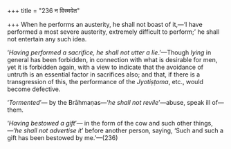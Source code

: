+++
title = "236 न विस्मयेत"

+++
When he performs an austerity, he shall not boast of it,—‘I have
performed a most severe austerity, extremely difficult to perform;’ he
shall not entertain any such idea.

‘*Having performed a sacrifice, he shall not utter a lie*.’—Though
*lying* in general has been forbidden, in connection with what is
desirable for men, yet it is forbidden again, with a view to indicate
that the avoidance of untruth is an essential factor in sacrifices also;
and that, if there is a transgression of this, the performance of the
*Jyotiṣṭoma*, etc., would become defective.

‘*Tormented*’— by the Brāhmaṇas—‘*he shall not revile*’—abuse, speak ill
of—them.

‘*Having bestowed a gift*’— in the form of the cow and such other
things,—‘*he shall not advertise it*’ before another person, saying,
‘Such and such a gift has been bestowed by me.’—(236)


